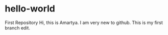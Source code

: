 # hello-world
First Repository
Hi, this is Amartya. I am very new to github. This is my first branch edit.
